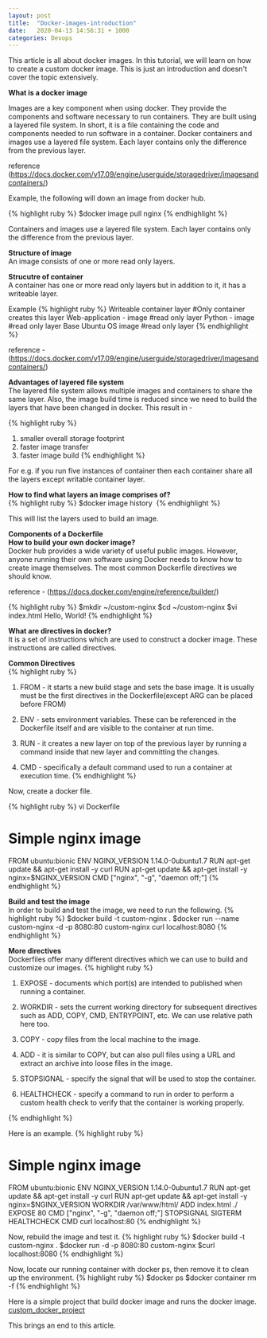 ```yaml
---
layout: post
title:  "Docker-images-introduction"
date:   2020-04-13 14:56:31 + 1000
categories: Devops
---
```

This article is all about docker images. In this tutorial, we will learn on how to create a custom
docker image. This is just an introduction and doesn't cover the topic extensively.

**What is a docker image**  

Images are a key component when using docker. They provide the components and software necessary to run containers. They are built using a layered file system.
In short, it is a file containing the code and components needed to run software in a container. Docker containers and images use a layered file system. Each layer contains only the difference from the previous layer.

reference (https://docs.docker.com/v17.09/engine/userguide/storagedriver/imagesandcontainers/)

Example, the following will down an image from docker hub.

{% highlight ruby %}
 $docker image pull nginx
{% endhighlight %}

Containers and images use a layered file system. Each layer contains only the 
difference from the previous layer.

**Structure of image**  
An image consists of one or more read only layers.

**Strucutre of container**  
A container has one or more read only layers but in addition to it, it has a 
writeable layer. 

Example
{% highlight ruby %}
 Writeable container layer #Only container creates this layer
 Web-application - image  #read only layer
 Python - image  #read only layer
 Base Ubuntu OS image #read only layer
{% endhighlight %}

reference - (https://docs.docker.com/v17.09/engine/userguide/storagedriver/imagesandcontainers/)

**Advantages of layered file system**  
The layered file system allows multiple images and containers to share the same layer. Also, the image build time is reduced since we need to build the layers that have been changed in docker. This result in - 

{% highlight ruby %}
 1) smaller overall storage footprint
 2) faster image transfer 
 3) faster image build
{% endhighlight %}

For e.g. if you run five instances of container then each container share all the layers except writable container layer.  

**How to find what layers an image comprises of?**  
{% highlight ruby %}
 $docker image history <image name>
{% endhighlight %}

This will list the layers used to build an image.

**Components of a Dockerfile**  
**How to build your own docker image?**  
Docker hub provides a wide variety of useful public images. However, anyone 
running their own software using Docker needs to know how to create image themselves. The most common Dockerfile directives we should know. 

reference - (https://docs.docker.com/engine/reference/builder/)

{% highlight ruby %}
 $mkdir ~/custom-nginx
 $cd ~/custom-nginx
 $vi index.html
   Hello, World!
{% endhighlight %}

**What are directives in docker?**  
It is a set of instructions which are used to construct a docker image.
These instructions are called directives.

**Common Directives**  
{% highlight ruby %}
1) FROM - it starts a new build stage and sets the base image. It is usually must be the first directives in the Dockerfile(except ARG can be placed before FROM)
 
2) ENV - sets environment variables. These can be referenced in the Dockerfile itself and are visible to the container at run time.  

3) RUN - it creates a new layer on top of the previous layer by running a command inside that new layer and committing the changes.  

4) CMD - specifically a default command used to run a container at execution time. 
{% endhighlight %} 

Now, create a docker file.

{% highlight ruby %}
  vi Dockerfile
# Simple nginx image
FROM ubuntu:bionic
ENV NGINX_VERSION 1.14.0-0ubuntu1.7
RUN apt-get update && apt-get install -y curl
RUN apt-get update && apt-get install -y nginx=$NGINX_VERSION
CMD ["nginx", "-g", "daemon off;"]
{% endhighlight %}

**Build and test the image**  
In order to build and test the image, we need to run the following.
{% highlight ruby %}
 $docker build -t custom-nginx .
 $docker run --name custom-nginx -d -p 8080:80 custom-nginx
curl localhost:8080
{% endhighlight %}

**More directives**  
Dockerfiles offer many different directives which we can use to build and customize our images.
{% highlight ruby %}
1) EXPOSE - documents which port(s) are intended to published when running a container.  

2) WORKDIR - sets the current working directory for subsequent directives such as 
ADD, COPY, CMD, ENTRYPOINT, etc. We can use relative path here too.  

3) COPY - copy files from the local machine to the image.  

4) ADD - it is similar to COPY, but can also pull files using a URL and extract an archive into loose files in the image.  

5) STOPSIGNAL - specify the signal that will be used to stop the container.  

6) HEALTHCHECK - specify a command to run in order to perform a custom health check to verify that the container is working properly.

{% endhighlight %}

Here is an example.
{% highlight ruby %}
 # Simple nginx image
FROM ubuntu:bionic
ENV NGINX_VERSION 1.14.0-0ubuntu1.7
RUN apt-get update && apt-get install -y curl
RUN apt-get update && apt-get install -y nginx=$NGINX_VERSION
WORKDIR /var/www/html/
ADD index.html ./
EXPOSE 80
CMD ["nginx", "-g", "daemon off;"]
STOPSIGNAL SIGTERM
HEALTHCHECK CMD curl localhost:80
{% endhighlight %}

Now, rebuild the image and test it.
{% highlight ruby %}
 $docker build -t custom-nginx .
 $docker run -d -p 8080:80 custom-nginx
 $curl localhost:8080
{% endhighlight %}

Now, locate our running container with docker ps, then remove it to clean up the environment.
{% highlight ruby %}
 $docker ps
 $docker container rm -f <container id>
{% endhighlight %}

Here is a simple project that build docker image and runs the docker image.
[custom_docker_project](https://github.com/joshis1/docker_custom_build)

This brings an end to this article.